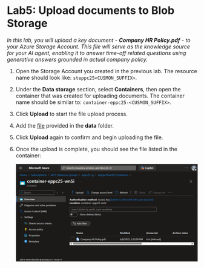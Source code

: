 # Lab5: Upload documents to Blob Storage

*In this lab, you will upload a key document - **Company HR Policy.pdf** - to your Azure Storage Account. This file will serve as the knowledge source for your AI agent, enabling it to answer time-off related questions using generative answers grounded in actual company policy.*

1. Open the Storage Account you created in the previous lab. The resource name should look like: `steppc25<CUSMON_SUFFIX>`.

2. Under the **Data storage** section, select **Containers**, then open the container that was created for uploading documents. The container name should be similar to: `container-eppc25-<CUSMON_SUFFIX>`.

3. Click **Upload** to start the file upload process.

4. Add the [file](./data/Company%20HR%20Policy.pdf) provided in the **data** folder.

5. Click **Upload** again to confirm and begin uploading the file.

6. Once the upload is complete, you should see the file listed in the container:

    ![Upload doc](./assets/2-5-upload-doc.png)


